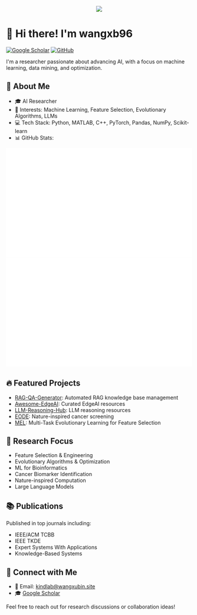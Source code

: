  <p align="center">
  <img src="https://readme-typing-svg.herokuapp.com/?lines=Welcome+to+my+GitHub!;I'm+Wangxb,+AI+Researcher&font=Fira%20Code&center=true&width=380&height=50">
</p>

# 👋 Hi there! I'm wangxb96

[![Google Scholar](https://img.shields.io/badge/Google%20Scholar-4285F4?style=for-the-badge&logo=google-scholar&logoColor=white)](https://scholar.google.com/citations?user=RAYX2PAAAAAJ&hl=en)
[![GitHub](https://img.shields.io/badge/GitHub-100000?style=for-the-badge&logo=github&logoColor=white)](https://github.com/wangxb96)

I'm a researcher passionate about advancing AI, with a focus on machine learning, data mining, and optimization.

## 🚀 About Me

- 🎓 AI Researcher
- 🔬 Interests: Machine Learning, Feature Selection, Evolutionary Algorithms, LLMs
- 💻 Tech Stack: Python, MATLAB, C++, PyTorch, Pandas, NumPy, Scikit-learn
- 📊 GitHub Stats:

<p align="center">
  <img src="https://github.com/wangxb96/wangxb96/blob/main/generated/overview.svg" />
  <img src="https://github.com/wangxb96/wangxb96/blob/main/generated/languages.svg" />
</p>

## 🔥 Featured Projects

- [RAG-QA-Generator](https://github.com/wangxb96/RAG-QA-Generator): Automated RAG knowledge base management
- [Awesome-EdgeAI](https://github.com/wangxb96/Awesome-EdgeAI): Curated EdgeAI resources
- [LLM-Reasoning-Hub](https://github.com/wangxb96/LLM-Reasoning-Hub): LLM reasoning resources
- [EODE](https://github.com/wangxb96/EODE): Nature-inspired cancer screening
- [MEL](https://github.com/wangxb96/MEL): Multi-Task Evolutionary Learning for Feature Selection

## 🧠 Research Focus

- Feature Selection & Engineering
- Evolutionary Algorithms & Optimization
- ML for Bioinformatics
- Cancer Biomarker Identification
- Nature-inspired Computation
- Large Language Models

## 📚 Publications

Published in top journals including:
- IEEE/ACM TCBB
- IEEE TKDE
- Expert Systems With Applications
- Knowledge-Based Systems

## 🤝 Connect with Me

- 📧 Email: kindlab@wangxubin.site
- 🎓 [Google Scholar](https://scholar.google.com/citations?user=7iJ-k-sAAAAJ&hl=en)

Feel free to reach out for research discussions or collaboration ideas!

